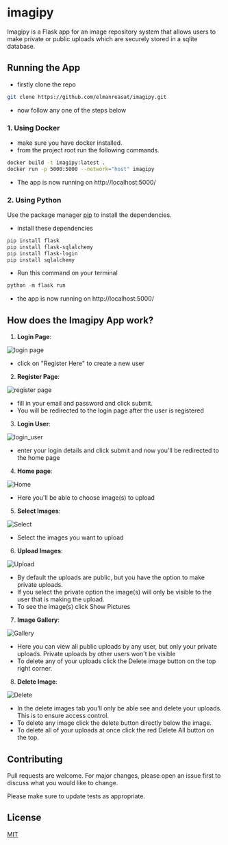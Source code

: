 # imagipy

Imagipy is a Flask app for an image repository system 
that allows users to make private or public uploads which are 
securely stored in a sqlite database.

## Running the App

- firstly clone the repo

```bash
git clone https://github.com/elmanreasat/imagipy.git
```

- now follow any one of the steps below

### 1. Using Docker

- make sure you have docker installed.
- from the project root run the following commands.

```bash
docker build -t imagipy:latest .
docker run -p 5000:5000 --network="host" imagipy
```
- The app is now running on http://localhost:5000/

### 2. Using Python

Use the package manager [pip](https://pip.pypa.io/en/stable/) to install the dependencies.

- install these dependencies

```bash
pip install flask 
pip install flask-sqlalchemy 
pip install flask-login
pip install sqlalchemy
```

- Run this command on your terminal

```python
python -m flask run
```

- the app is now running on http://localhost:5000/

## How does the Imagipy App work?

1. **Login Page**:

![login page](https://i.imgur.com/yr7VXPF.png)

- click on "Register Here" to create a new user

2. **Register Page**:

![register page](https://i.imgur.com/yPHpuns.png)

- fill in your email and password and click submit. 
- You will be redirected to the login page after the user is registered

3. **Login User**:

![login_user](https://i.imgur.com/RSRstgc.png)

- enter your login details and click submit and now you'll be redirected to the home page

4. **Home page**:

![Home](https://i.imgur.com/PxcPob8.png)

- Here you'll be able to choose image(s) to upload

5. **Select Images**:

![Select](https://i.imgur.com/0pNqjyd.png)

- Select the images you want to upload

6. **Upload Images**:

![Upload](https://i.imgur.com/Zn47uEz.png)

- By default the uploads are public, but you have the option to make private uploads.
- If you select the private option the image(s) will only be visible to the user that is making the upload.
- To see the image(s) click Show Pictures

7. **Image Gallery**:

![Gallery](https://i.imgur.com/H1uPdda.png)

- Here you can view all public uploads by any user, but only your private uploads. Private uploads by other users won't be visible
- To delete any of your uploads click the Delete image button on the top right corner.

8. **Delete Image**:

![Delete](https://i.imgur.com/3hqPY2R.png)

- In the delete images tab you'll only be able see and delete your uploads. This is to ensure access control. 
- To delete any image click the delete button directly below the image.
- To delete all of your uploads at once click the red Delete All button on the top.


## Contributing
Pull requests are welcome. For major changes, please open an issue first to discuss what you would like to change.

Please make sure to update tests as appropriate.

## License
[MIT](https://choosealicense.com/licenses/mit/)